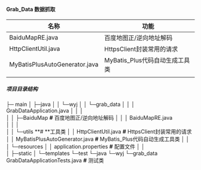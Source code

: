 #### Grab_Data 数据抓取

| 名称                          | 功能                           |
| ----------------------------- | ------------------------------ |
| BaiduMapRE.java               | 百度地图正/逆向地址解码        |
| HttpClientUtil.java           | HttpsClient封装常用的请求      |
| MyBatisPlusAutoGenerator.java | MyBatis_Plus代码自动生成工具类 |
|                               |                                |



##### 项目目录结构

├─ main
│  ├─java
│  │  └─wyj
│  │      └─grab_data
│  │          │  GrabDataApplication.java 
│  │          │  
│  │          ├─BaiduMap		**#** 百度地图正/逆向地址解码
│  │          │      BaiduMapRE.java 	
│  │          │      
│  │          └─utils 	 **# **工具类
│  │                  HttpClientUtil.java  **#** HttpsClient封装常用的请求
│  │                  MyBatisPlusAutoGenerator.java 	**#** MyBatis_Plus代码自动生成工具类
│  │                  
│  └─resources
│      │  application.properties   	**#** 配置文件
│      │  
│      ├─static
│      └─templates
└─test
    └─java
        └─wyj
            └─grab_data
                    GrabDataApplicationTests.java 	 **#** 测试类